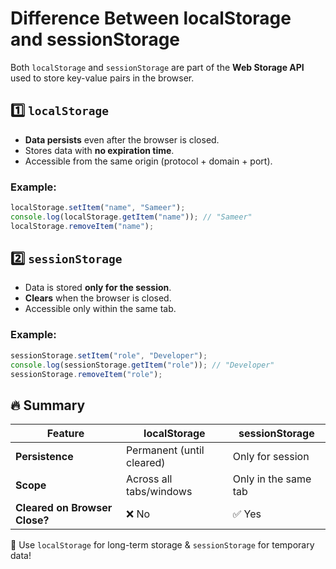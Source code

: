 # Difference Between localStorage and sessionStorage

Both `localStorage` and `sessionStorage` are part of the **Web Storage API** used to store key-value pairs in the browser.

## 1️⃣ `localStorage`
- **Data persists** even after the browser is closed.
- Stores data with **no expiration time**.
- Accessible from the same origin (protocol + domain + port).

### Example:
```js
localStorage.setItem("name", "Sameer");
console.log(localStorage.getItem("name")); // "Sameer"
localStorage.removeItem("name");
```

## 2️⃣ `sessionStorage`
- Data is stored **only for the session**.
- **Clears** when the browser is closed.
- Accessible only within the same tab.

### Example:
```js
sessionStorage.setItem("role", "Developer");
console.log(sessionStorage.getItem("role")); // "Developer"
sessionStorage.removeItem("role");
```

## 🔥 Summary
| Feature | localStorage | sessionStorage |
|---------|-------------|---------------|
| **Persistence** | Permanent (until cleared) | Only for session |
| **Scope** | Across all tabs/windows | Only in the same tab |
| **Cleared on Browser Close?** | ❌ No | ✅ Yes |

🚀 Use `localStorage` for long-term storage & `sessionStorage` for temporary data!